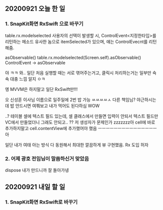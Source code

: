 ## 20200921 오늘 한 일
### 1. SnapKit화면 RxSwift 으로 바꾸기

table.rx.modelselected
사용자의 선택이 발생할 시, ControlEvent<지정한타입>를 리턴하는 메소드
유사한 놈으로 itemSelected가 있으며, 얘는 ControlEvecnt<IndexPath>를 리턴해줌.

asObservable()
table.rx.modelselected(Screen.self).asObservable()
ControlEvent<T> -> asObservable<T>

야 ㅋㅋ 와..
일단 처음 실행할 때는 서로 엮어주는거고,
클릭시 처리하는거는 일부만 쇽쇽 대충 느낌 알지 ㅇㅋ

엥 MVVM은 하지말고 일단 RxSwift만!!!

오 신성훈 이사님 이름으로 일주일에 2번 밥 가능 ㅆㅆㅆㅆㅅ
다른 책임님? 야근하시는데 밥 안드시면 여쭤보고 내가 먹어도 된다하심 WOW

..? 테이블 셀에 텍스트 필드 있는데, 셀 클래스에서 만들면 입력이 안되서 텍스트 필드만
VC에서 만들었더니 그래도 안되고.. ?? 저 생성자가 문제인가
zzzzzzz아 cell에 바로 추가하지말고 cell.contentView에 추가했어야 했음 ㅡㅡㅡㅡㅡㅡㅡㅡㅡㅡㅡㅡㅡㅡㅡ아

일단 내가 여태 아는 방식 다 동원해서 최대한 깔끔하게 뷰 구현했음. Rx 도입 허자

### 2. 어제 광호 전임님이 말씀하신거 맞았음
dispose 내가 만드니까 잘 돌아가넹

## 20200921 내일 할 일
### 1. SnapKit화면 RxSwift로 바꾸기
